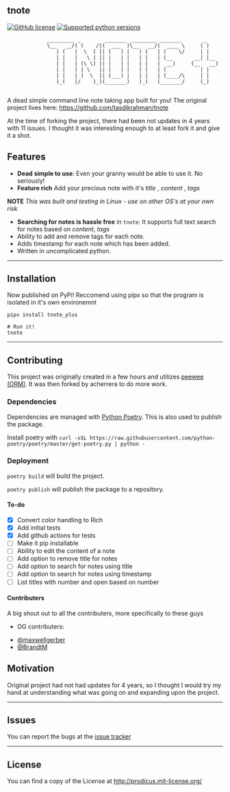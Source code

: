 ## tnote

[![GitHub license](https://img.shields.io/pypi/l/pyzipcode-cli.svg)](https://img.shields.io/pypi/l/pyzipcode-cli.svg) [![Supported python versions](https://img.shields.io/pypi/pyversions/Django.svg)]([![PyPI](https://img.shields.io/pypi/pyversions/Django.svg)]())

```
             _________ _        _______ _________ _______       _    
             \__   __/( (    /|(  ___  )\__   __/(  ____ \     ( )   
                ) (   |  \  ( || (   ) |   ) (   | (    \/     | |   
                | |   |   \ | || |   | |   | |   | (__       __| |__ 
                | |   | (\ \) || |   | |   | |   |  __)     (__   __)
                | |   | | \   || |   | |   | |   | (           | |   
                | |   | )  \  || (___) |   | |   | (____/\     | |   
                )_(   |/    )_)(_______)   )_(   (_______/     (_)   
                                                                                    
```

A dead simple command line note taking app built for you! The original project lives here:
https://github.com/tasdikrahman/tnote

At the time of forking the project, there had been not updates in 4 years with 11 issues. I thought it was interesting
enough to at least fork it and give it a shot. 

## Features

- **Dead simple to use**: Even your granny would be able to use it. No seriously!
- **Feature rich** Add your precious note with it's _title_ , _content_ , _tags_

**NOTE**
  _This was built and testing in Linux - use on other OS's at your own risk_

- **Searching for notes is hassle free** in `tnote`: It supports full text search for notes based on _content_, _tags_
- Ability to add and remove tags for each note.
- Adds timestamp for each note which has been added.
- Written in uncomplicated python.

***

## Installation

Now published on PyPi! Reccomend using pipx so that the program is isolated in it's own environemnt

```
pipx install tnote_plus

# Run it!
tnote
```

***


## Contributing

This project was originally created in a few hours and utilizes [peewee (ORM)](https://github.com/coleifer/peewee). It
was then forked by acherrera to do more work. 

### Dependencies

Dependencies are managed with [Python Poetry](https://python-poetry.org/). This is also used to publish the package.

Install poetry with `curl -sSL https://raw.githubusercontent.com/python-poetry/poetry/master/get-poetry.py | python -`

### Deployment

`poetry build` will build the project.

`poetry publish` will publish the package to a repository.

#### To-do
    
- [x] Convert color handling to Rich
- [x] Add initial tests
- [x] Add github actions for tests
- [ ] Make it pip installable
- [ ] Ability to edit the content of a note
- [ ] Add option to remove title for notes
- [ ] Add option to search for notes using title
- [ ] Add option to search for notes using timestamp
- [ ] List titles with number and open based on number

#### Contributers

A big shout out to all the contributers, more specifically to these guys

* OG contributers: 
- [@maxwellgerber](https://github.com/maxwellgerber)
- [@BrandtM](https://github.com/BrandtM)

## Motivation

Original project had not had updates for 4 years, so I thought I would try my hand at understanding what was going on
and expanding upon the project.

***

## Issues

You can report the bugs at the [issue tracker](https://github.com/acherrera/tnote_plus/issues)

***

## License

You can find a copy of the License at http://prodicus.mit-license.org/

